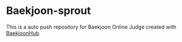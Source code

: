 # Baekjoon-sprout
This is a auto push repository for Baekjoon Online Judge created with [BaekjoonHub](https://github.com/BaekjoonHub/BaekjoonHub).

